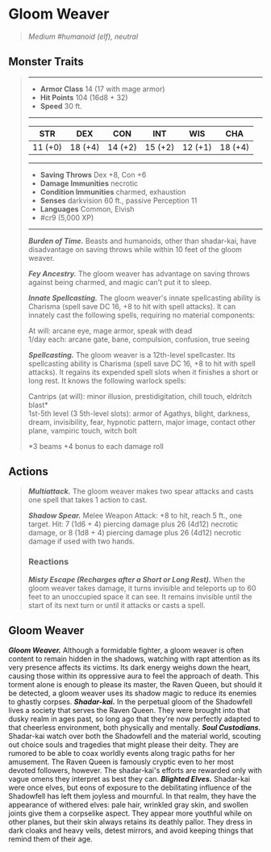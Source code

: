 # Gloom Weaver
>*Medium #humanoid (elf), neutral*
## Monster Traits
>___
>- **Armor Class** 14 (17 with mage armor)
>- **Hit Points** 104 (16d8 + 32)
>- **Speed** 30 ft.
>___
>|STR|DEX|CON|INT|WIS|CHA|
>|:---:|:---:|:---:|:---:|:---:|:---:|
>|11 (+0)|18 (+4)|14 (+2)|15 (+2)|12 (+1)|18 (+4)|
>___
>- **Saving Throws** Dex +8, Con +6
>- **Damage Immunities** necrotic
>- **Condition Immunities** charmed, exhaustion
>- **Senses** darkvision 60 ft., passive Perception 11
>- **Languages** Common, Elvish
>- #cr9 (5,000 XP)
>___
>***Burden of Time.*** Beasts and humanoids, other than shadar-kai, have disadvantage on saving throws while within 10 feet of the gloom weaver.  
>
>***Fey Ancestry.*** The gloom weaver has advantage on saving throws against being charmed, and magic can't put it to sleep.  
>
>***Innate Spellcasting.*** The gloom weaver's innate spellcasting ability is Charisma (spell save DC 16, +8 to hit with spell attacks). It can innately cast the following spells, requiring no material components:  
>
>At will: arcane eye, mage armor, speak with dead  
>1/day each: arcane gate, bane, compulsion, confusion, true seeing  
>
>
>***Spellcasting.*** The gloom weaver is a 12th-level spellcaster. Its spellcasting ability is Charisma (spell save DC 16, +8 to hit with spell attacks). It regains its expended spell slots when it finishes a short or long rest. It knows the following warlock spells:  
>
>Cantrips (at will): minor illusion, prestidigitation, chill touch, eldritch blast*  
>1st-5th level (3 5th-level slots): armor of Agathys, blight, darkness, dream, invisibility, fear, hypnotic pattern, major image, contact other plane, vampiric touch, witch bolt  
>
>*3 beams +4 bonus to each damage roll  
>
>
## Actions
>***Multiattack.*** The gloom weaver makes two spear attacks and casts one spell that takes 1 action to cast.  
>
>***Shadow Spear.*** Melee Weapon Attack: +8 to hit, reach 5 ft., one target. Hit: 7 (1d6 + 4) piercing damage plus 26 (4d12) necrotic damage, or 8 (1d8 + 4) piercing damage plus 26 (4d12) necrotic damage if used with two hands.  
>
>### Reactions
>***Misty Escape (Recharges after a Short or Long Rest).*** When the gloom weaver takes damage, it turns invisible and teleports up to 60 feet to an unoccupied space it can see. It remains invisible until the start of its next turn or until it attacks or casts a spell.
## Gloom Weaver
***Gloom Weaver.*** Although a formidable fighter, a gloom weaver is often content to remain hidden in the shadows, watching with rapt attention as its very presence affects its victims. Its dark energy weighs down the heart, causing those within its oppressive aura to feel the approach of death. This torment alone is enough to please its master, the Raven Queen, but should it be detected, a gloom weaver uses its shadow magic to reduce its enemies to ghastly corpses.
***Shadar-kai.*** In the perpetual gloom of the Shadowfell lives a society that serves the Raven Queen. They were brought into that dusky realm in ages past, so long ago that they're now perfectly adapted to that cheerless environment, both physically and mentally.
***Soul Custodians.*** Shadar-kai watch over both the Shadowfell and the material world, scouting out choice souls and tragedies that might please their deity. They are rumored to be able to coax worldly events along tragic paths for her amusement. The Raven Queen is famously cryptic even to her most devoted followers, however. The shadar-kai's efforts are rewarded only with vague omens they interpret as best they can.
***Blighted Elves.*** Shadar-kai were once elves, but eons of exposure to the debilitating influence of the Shadowfell has left them joyless and mournful. In that realm, they have the appearance of withered elves: pale hair, wrinkled gray skin, and swollen joints give them a corpselike aspect. They appear more youthful while on other planes, but their skin always retains its deathly pallor. They dress in dark cloaks and heavy veils, detest mirrors, and avoid keeping things that remind them of their age.